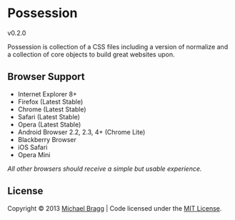 # Possession

v0.2.0

Possession is collection of a CSS files including a version of normalize and a collection of core objects to build great websites upon.

## Browser Support

* Internet Explorer 8+
* Firefox (Latest Stable)
* Chrome (Latest Stable)
* Safari (Latest Stable)
* Opera (Latest Stable)
* Android Browser 2.2, 2.3, 4+ (Chrome Lite)
* Blackberry Browser
* iOS Safari
* Opera Mini

*All other browsers should receive a simple but usable experience.*

## License

Copyright &copy; 2013 [Michael Bragg](http://michaelbragg.net) | Code licensed under the [MIT License](http://opensource.org/licenses/MIT/).